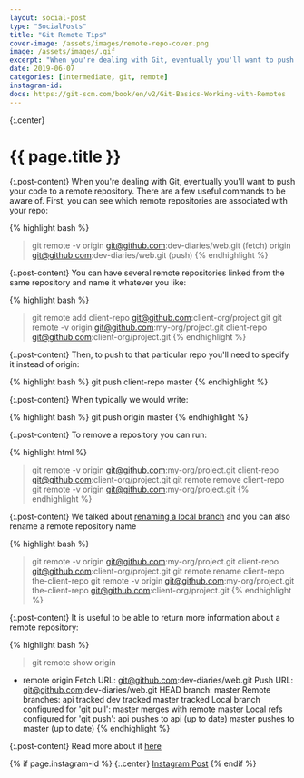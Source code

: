 ```yaml
---
layout: social-post
type: "SocialPosts"
title: "Git Remote Tips"
cover-image: /assets/images/remote-repo-cover.png
image: /assets/images/.gif
excerpt: "When you're dealing with Git, eventually you'll want to push your code to a remote repository. There are a few useful commands to be aware of."
date: 2019-06-07
categories: [intermediate, git, remote]
instagram-id: 
docs: https://git-scm.com/book/en/v2/Git-Basics-Working-with-Remotes
---
```

{:.center}
# {{ page.title }}

{:.post-content}
When you're dealing with Git, eventually you'll want to push your code to a remote repository. There are a few useful commands to be aware of.
First, you can see which remote repositories are associated with your repo:

{% highlight bash %}
> git remote -v
origin	git@github.com:dev-diaries/web.git (fetch)
origin	git@github.com:dev-diaries/web.git (push)
{% endhighlight %}

{:.post-content}
You can have several remote repositories linked from the same repository and name
it whatever you like:

{% highlight bash %}
> git remote add client-repo git@github.com:client-org/project.git
> git remote -v
origin          git@github.com:my-org/project.git
client-repo     git@github.com:client-org/project.git
{% endhighlight %}

{:.post-content}
Then, to push to that particular repo you'll need to specify it instead of origin:

{% highlight bash %}
git push client-repo master
{% endhighlight %}

{:.post-content}
When typically we would write:

{% highlight bash %}
git push origin master
{% endhighlight %}

{:.post-content}
To remove a repository you can run:

{% highlight html %}
> git remote -v
origin          git@github.com:my-org/project.git
client-repo     git@github.com:client-org/project.git
> git remote remove client-repo
> git remote -v
origin          git@github.com:my-org/project.git
{% endhighlight %}

{:.post-content}
We talked about [renaming a local branch](/social-posts/git-rename-branch/)
and you can also rename a remote repository name

{% highlight bash %}
> git remote -v
origin          git@github.com:my-org/project.git
client-repo     git@github.com:client-org/project.git
> git remote rename client-repo the-client-repo
> git remote -v
origin              git@github.com:my-org/project.git
the-client-repo     git@github.com:client-org/project.git
{% endhighlight %}

{:.post-content}
It is useful to be able to return more information about a remote repository:

{% highlight bash %}
> git remote show origin
* remote origin
  Fetch URL: git@github.com:dev-diaries/web.git
  Push  URL: git@github.com:dev-diaries/web.git
  HEAD branch: master
  Remote branches:
    api                                    tracked
    dev                                    tracked
    master                                 tracked
  Local branch configured for 'git pull':
    master merges with remote master
  Local refs configured for 'git push':
    api    pushes to api    (up to date)
    master pushes to master (up to date)
{% endhighlight %}

{:.post-content}
Read more about it <a href="{{page.docs}}" target="_blank">here</a>

{% if page.instagram-id %}
{:.center}
<a class="insta-link" href="https://www.instagram.com/p/{{page.instagram-id}}" target="_blank">Instagram Post</a>
{% endif %}
